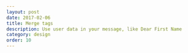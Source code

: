 ```yaml
---
layout: post
date: 2017-02-06
title: Merge tags
description: Use user data in your message, like Dear First Name
category: design
order: 10
---
```


